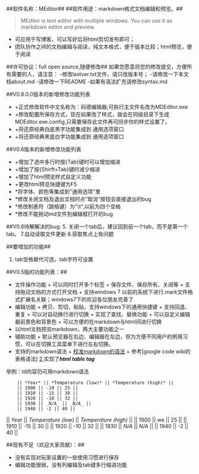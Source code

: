 ﻿##软件名称：MEditor##
##软件用途：markdown格式文档编辑和预览。##
>MEditor is text editor with multiple windows. You can use it as markdown editor and preview. 

- 可应用于写博客，可以写好后将html剪切发布即可；
- 团队协作之间的文档编辑与阅读，纯文本格式，便于版本比较；html预览，便于阅读

##许可协议：full open source,随便修改##
如果您愿意将您的修改提交，方便所有需要的人，请注意：
-修改lastver.txt文件，请只改版本号；
-请修改一下本文档about.md
-请修改一下README
-如果有语法扩充请修改syntax.md


##V0.8.0.0版本的新增修改功能列表
*	+正式修改软件中文名称为：码德编辑器;可执行主文件名改为MDEditor.exe
*	+修改配置所保存方式，现在如果改了样式，就会在同级目录下生成MDEditor.exe.config,只需要保存此文件再可同步你的样式设置了。
*	+将还原经典白底黑字功能集成到 通用选项窗口
*	+将还原经典黑底白字功能集成到 通用选项窗口

##V0.6版本的新增修改功能列表
*	+增加了选中多行时按{Tab}键时可以增加缩进
*	+增加了按{Shirft+Tab}键时减少缩进
*	+增加了html预览样式自定义功能
*	+更改html预览快捷键为F5
*	\*将字体、颜色等集成到"通用选项"里
*	\*修改关闭文档及退出文档时点”取消“按钮会直接退出的bug
*	\*修改制表符（跳格键）为"\t",以前为四个空格
*	\*修改不能拖动md文件到编辑框打开的bug

##V0.6待解解决的bug:
5. 关闭一个tab后，建议回到前一个tab，而不是第一个tab。
7.自动读取文件更新
8.获取焦点上有问题

##要增加的功能##
1. tab空格替代可选，tab字符可设置


##V0.5版的功能列表：##

*    文件操作功能
    +    可以同时打开多个标签
    +    保存文件、保存所有、关闭等
    +    支持拖动文档的方式打开文档
    +    支持windows 7 以前的系统下进行.mark文件格式扩展名关联；windows7下的欢迎各位朋友完善了
*    编辑功能
    +    拷贝、剪切、粘贴，支持windows下的通用快捷键
    +    支持回退、重复
    +    可以对自动换行进行切换
    +    实现了查找、替换功能
    +    可以自定义编辑器前景色和背景色
    +    可以方便的在markdown与html间进行切换
*    以html文档预览markdown，两大主要功能之一
*    辅助功能
    +    默认预览器在右边、编辑器在左边，但为方便不同用户的例用习惯，可以在切换工具菜单下进行左右切换。
*    支持的markdown语法
    +    [校准markdown的语法]()
    +    参考[google code wiki的表格语法] [2],实现了***html table tag***

举例：td内容仍可用markdown语法

        || *Year* || *Temperature (low)* || *Temperature (high)* || 
        || 1900 || -10 || 25 || 
        || 1910 || -15 || 30 || 
        || 1920 || -10 || 32 ||
        || 1930 || _N/A_ || _N/A_ || 
        || 1940 || -2 || 40 ||

|| *Year* || *Temperature (low)* || *Temperature (high)* || 
|| 1900 || we || 25 || 
|| 1910 || -15 || 30 || 
|| 1920 || -10 || 32 ||
|| 1930 || _N/A_ || _N/A_ || 
|| 1940 || -2 || 40 ||

##现有不足（欢迎大家贡献）：##
*    没有实现对玩家设置的一些使用习惯进行保存
*    编辑功能很弱，没有列编辑及tab键多行缩进功能

[1]:http://daringfireball.net/projects/markdown/syntax        "markdown syntax"
[2]: http://code.google.com/p/support/wiki/WikiSyntax#Tables    "table syntax"




